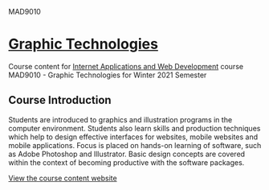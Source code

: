 MAD9010
# [Graphic Technologies](https://graphic-technologies.github.io/w2021/)
Course content for [Internet Applications and Web Development](https://www.algonquincollege.com/sat/program/internet-applications-web-development/) course MAD9010  - Graphic Technologies for Winter 2021 Semester
## Course Introduction

Students are introduced to graphics and illustration programs in the computer environment. Students also learn skills and production techniques which help to design effective interfaces for websites, mobile websites and mobile applications. Focus is placed on hands-on learning of software, such as Adobe Photoshop and Illustrator. Basic design concepts are covered within the context of becoming productive with the software packages.

[View the course content website](https://graphic-technologies.github.io/w2021)
